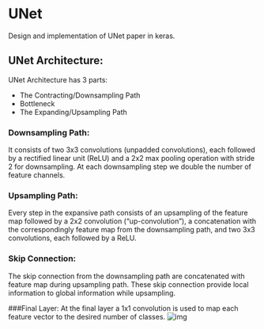 # UNet
Design and implementation of UNet paper in keras.
## UNet Architecture:
UNet Architecture has 3 parts:
- The Contracting/Downsampling Path
- Bottleneck
- The Expanding/Upsampling Path

### Downsampling Path:

It consists of two 3x3 convolutions (unpadded convolutions), each followed by a rectified linear unit (ReLU) and a 2x2 max pooling operation with stride 2 for downsampling.
At each downsampling step we double the number of feature channels.

### Upsampling Path:
Every step in the expansive path consists of an upsampling of the feature map followed by a 2x2 convolution (“up-convolution”), a concatenation with the correspondingly feature map from the downsampling path, and two 3x3 convolutions, each followed by a ReLU.

### Skip Connection:
The skip connection from the downsampling path are concatenated with feature map during upsampling path. These skip connection provide local information to global information while upsampling.

###Final Layer:
At the final layer a 1x1 convolution is used to map each feature vector to the desired number of classes.
![img](https://i.imgur.com/vfdENcn.png)
